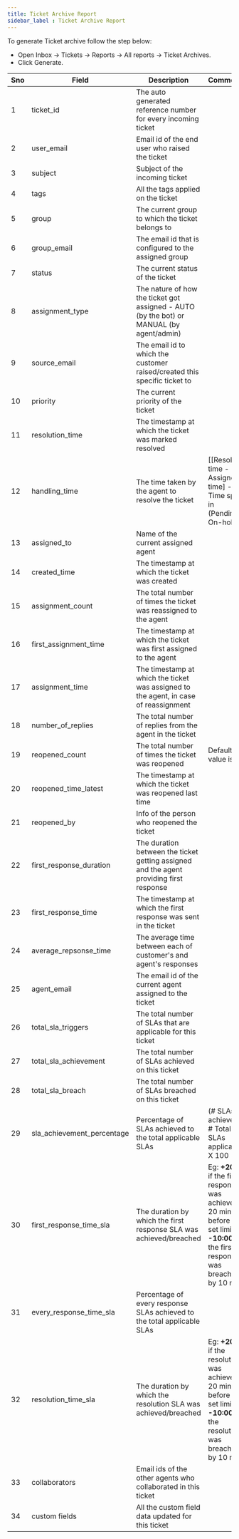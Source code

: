 ```yaml
---
title: Ticket Archive Report
sidebar_label : Ticket Archive Report
---
```



To generate Ticket archive follow the step below: 
* Open Inbox -> Tickets -> Reports -> All reports -> Ticket Archives.
* Click Generate.


| Sno | Field  | Description | Comments
|--|--|--|--|
| 1 | ticket_id |The auto generated reference number for every incoming ticket | |
| 2 | user_email | Email id of the end user who raised the ticket | |
| 3 | subject| Subject of the incoming  ticket| |
| 4 | tags | All the tags applied on the ticket| |
| 5 | group | The current group to which the ticket belongs to | |
| 6 | group_email | The email id that is configured to the assigned group||
| 7 | status | The current status of the ticket | |
| 8 |assignment_type|The nature of how the ticket got assigned - AUTO (by the bot) or MANUAL (by agent/admin) | |
| 9 |source_email| The email id to which the customer raised/created this specific ticket to||
| 10 | priority |The current priority of the ticket| |
| 11 | resolution_time | The timestamp at which the ticket was marked resolved | |
| 12 | handling_time | The time taken by the agent to resolve the ticket | [[Resolved time - Assigned time] - Time spent in (Pending + On-hold)]| 
| 13 | assigned_to | Name of the current assigned agent| |
| 14 | created_time | The timestamp at which the ticket was created| |
| 15 | assignment_count | The total number of times the ticket was reassigned to the agent | |
| 16 | first_assignment_time | The timestamp at which the ticket was first assigned to the agent | |
| 17 | assignment_time | The timestamp at which the ticket was assigned to the agent, in case of reassignment | |
| 18 | number_of_replies | The total number of replies from the agent in the ticket| |
| 19 | reopened_count | The total number of times the ticket was reopened| Default value is 0 |
| 20 | reopened_time_latest| The timestamp at which the ticket was reopened last time||
| 21 | reopened_by | Info of the person who reopened the ticket| |
| 22 | first_response_duration | The duration between the ticket getting assigned and the agent providing first response| |
| 23 | first_response_time | The timestamp at which the first response was sent in the ticket| |
| 24 | average_repsonse_time | The average time between each of customer's and agent's responses | |
| 25 | agent_email | The email id of the current agent assigned to the ticket| |
| 26 | total_sla_triggers | The total number of SLAs that are applicable for this ticket | |
| 27 | total_sla_achievement | The total number of SLAs achieved on this ticket | |
| 28 | total_sla_breach |The total number of SLAs breached on this ticket | |
| 29 | sla_achievement_percentage | Percentage of SLAs achieved to the total applicable SLAs | (# SLAs achieved / # Total SLAs applicable) X 100 |
| 30 | first_response_time_sla | The duration by which the first response SLA was achieved/breached | Eg: **+20:00** if the first response was achieved 20 mins before the set limit OR **-10:00** if the first response was breached by 10 mins|
| 31 | every_response_time_sla | Percentage of every response SLAs achieved to the total applicable SLAs | |
| 32 | resolution_time_sla | The duration by which the resolution SLA was achieved/breached|Eg: **+20:00** if the resolution was achieved 20 mins before the set limit OR **-10:00** if the resolution was breached by 10 mins |
| 33 | collaborators | Email ids of the other agents who collaborated in this ticket| |
| 34 | custom fields | All the custom field data updated for this ticket| 